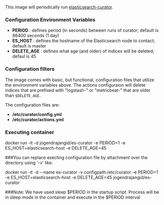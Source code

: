 This image will periodically run [elasticsearch-curator](https://www.elastic.co/guide/en/elasticsearch/client/curator/5.0/about.html).

### Configuration Environment Variables

* **PERIOD** : defines period (in seconds) between runs of curator; default is 86400 seconds (1 day)
* **ES_HOST** : defines the hostname of the Elasticsearch node to contact; default is master
* **DELETE_AGE** : defines what age (and older) of indices will be deleted; defaul is 45

### Configuration filters

The image comes with basic, but functional, configuration files that utilize
the environment variables above. The actions configuraion will delete indices
that are prefixed with "logstash-" or "metricbeat-" that are older than
`$DELETE_AGE`.

The configuration files are:

* **/etc/curator/config.yml**
* **/etc/curator/actions.yml**

### Executing container 
docker run -it -d jogendrajangid/es-curator -e PERIOD=1 -e ES_HOST=elasticsearch-host -e DELETE_AGE=45

###You can replace execting configuration file by attachment over the directory using '-v' like.

docker run -it -d --name es-curator -v configpath:/etc/curator -e PERIOD=1 -e ES_HOST=elasticsearch-host -e DELETE_AGE=45 jogendrajangid/es-curator

###Note: We have used sleep $PERIOD in the startup script. Process will be in sleep mode in the container and execute in the $PERIOD interval 
